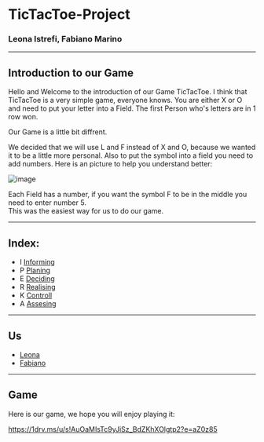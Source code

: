 # TicTacToe-Project

### Leona Istrefi, Fabiano Marino 

<hr>

## Introduction to our Game 
Hello and Welcome to the introduction of our Game TicTacToe. 
I think that TicTacToe is a very simple game, everyone knows. You are either X or O and need to put your letter into a Field. 
The first Person who's letters are in 1 row won. 

Our Game is a little bit diffrent. 

We decided that we will use L and F instead of X and O, because we wanted it to be a little more personal.
Also to put the symbol into a field you need to add numbers. 
Here is an picture to help you understand better:


![image](https://github.com/Fabiano2007/TicTacToe-Project/assets/142780434/57821246-0b6d-48f4-bfe2-593066053159)


Each Field has a number, if you want the symbol F to be in the middle you need to enter number 5.     
This was the easiest way for us to do our game. 

<hr>

## Index: 

 * I [Informing](Informing.md)
 * P [Planing](Planing.md)
 * E [Deciding](Decide.md)
 * R [Realising](Realize.md)
 * K [Controll](control.md)
 * A [Assesing](Assesing.md)

<hr>

## Us 
* [Leona](Leona.md)
* [Fabiano](Fabiano.md)

<hr>

## Game 

Here is our game, we hope you will enjoy playing it:

https://1drv.ms/u/s!AuOaMIsTc9yJiSz_BdZKhXOlgtp2?e=aZ0z85


